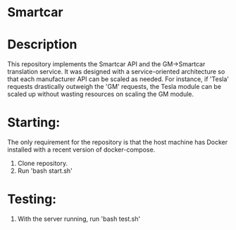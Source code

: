 # Smartcar

# Description

This repository implements the Smartcar API and the GM->Smartcar translation service. It was designed with a service-oriented architecture so that each manufacturer API can be scaled as needed. For instance, if 'Tesla' requests drastically outweigh the 'GM' requests, the Tesla module can be scaled up without wasting resources on scaling the GM module.

# Starting:

The only requirement for the repository is that the host machine has Docker installed with a recent version of docker-compose.

1) Clone repository.
2) Run 'bash start.sh' 

# Testing:
1) With the server running, run 'bash test.sh'
